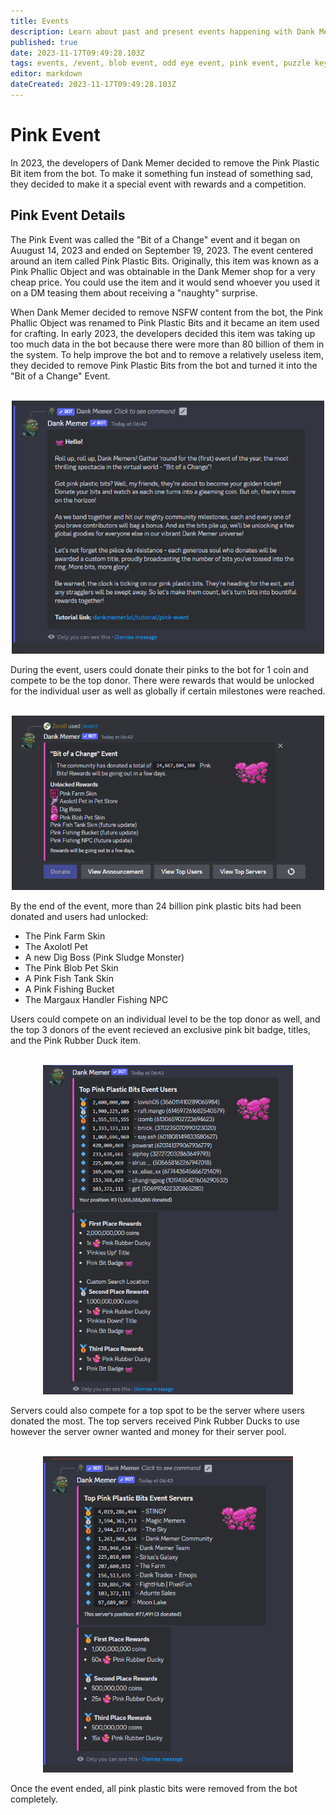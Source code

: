 ```yaml
---
title: Events
description: Learn about past and present events happening with Dank Memer.
published: true
date: 2023-11-17T09:49:28.103Z
tags: events, /event, blob event, odd eye event, pink event, puzzle key event
editor: markdown
dateCreated: 2023-11-17T09:49:28.103Z
---
```


# Pink Event
In 2023, the developers of Dank Memer decided to remove the Pink Plastic Bit item from the bot. To make it something fun instead of something sad, they decided to make it a special event with rewards and a competition.

## Pink Event Details

The Pink Event was called the "Bit of a Change" event and it began on Auugust 14, 2023 and ended on September 19, 2023. The event centered around an item called Pink Plastic Bits. Originally, this item was known as a Pink Phallic Object and was obtainable in the Dank Memer shop for a very cheap price. You could use the item and it would send whoever you used it on a DM teasing them about receiving a "naughty" surprise.

When Dank Memer decided to remove NSFW content from the bot, the Pink Phallic Object was renamed to Pink Plastic Bits and it became an item used for crafting. In early 2023, the developers decided this item was taking up too much data in the bot because there were more than 80 billion of them in the system. To help improve the bot and to remove a relatively useless item, they decided to remove Pink Plastic Bits from the bot and turned it into the "Bit of a Change" Event.

<br>
<center>
<img src="/bot-features/all-commands/pinkevent_announcement.png" alt="Pink Event Announcement" width="500" >
  </center>

During the event, users could donate their pinks to the bot for 1 coin and compete to be the top donor. There were rewards that would be unlocked for the individual user as well as globally if certain milestones were reached.

<br>
<center>
<img src="/bot-features/all-commands/pinkeventembed.png" alt="Pink Event Announcement" width="500" >
  </center>

By the end of the event, more than 24 billion pink plastic bits had been donated and users had unlocked:
- The Pink Farm Skin
- The Axolotl Pet
- A new Dig Boss (Pink Sludge Monster)
- The Pink Blob Pet Skin
- A Pink Fish Tank Skin
- A Pink Fishing Bucket
- The Margaux Handler Fishing NPC


Users could compete on an individual level to be the top donor as well, and the top 3 donors of the event recieved an exclusive pink bit badge, titles, and the Pink Rubber Duck item.

<br>
<center>
<img src="/bot-features/all-commands/pinkevent_topdonors.png" alt="Pink Event Announcement" width="400" >
  </center>

Servers could also compete for a top spot to be the server where users donated the most. The top servers received Pink Rubber Ducks to use however the server owner wanted and money for their server pool.

<br>
<center>
<img src="/bot-features/all-commands/pinkevent_topservers.png" alt="Pink Event Announcement" width="400" >
  </center>

Once the event ended, all pink plastic bits were removed from the bot completely.